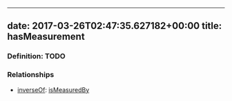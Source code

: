 
---
date: 2017-03-26T02:47:35.627182+00:00
title: hasMeasurement
---
### Definition: TODO

### Relationships

* [inverseOf](http://www.w3.org/2002/07/owl#inverseOf): [isMeasuredBy](https://brickschema.org/schema/1.0/BrickFrame#isMeasuredBy)
